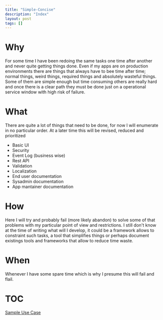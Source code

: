 ```yaml
---
title: "Simple-Concise"
description: "Index"
layout: post
tags: []
---
```


Why
===

For some time I have been redoing the same tasks one time after another and never quite getting things done. Even if my apps are on production environments there are things that always have to bee time after time; normal things, weird things, required things and absolutely wasteful things. Some of them are simple enough but time consuming others are really hard and once there is a clear path they must be done just on a operational service window with high risk of failure.

What
====

There are quite a lot of things that need to be done, for now I will enumerate in no particular order. At a later time this will be revised, reduced and prioritized

* Basic UI
* Security
* Event Log (business wise)
* Rest API
* Validation
* Localization
* End user documentation
* Sysadmin documentation
* App mantainer documentation

How
===

Here I will try and probably fail (more likely abandon) to solve some of that problems with my particular point of view and restrictions. I still don't know at the time of writing what will I develop, it could be a framework allows to constraint such tasks, a tool that simplifies things or perhaps document existings tools and frameworks that allow to reduce time waste.

When
====

Whenever I have some spare time which is why I presume this will fail and flail.


TOC
===

<a href="{{site.url}}/sampleUC.html">Sample Use Case</a>


